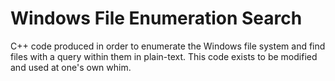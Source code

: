 # Windows File Enumeration Search
C++ code produced in order to enumerate the Windows file system and find files with a query within them in plain-text. This code exists to be modified and used at one's own whim.
